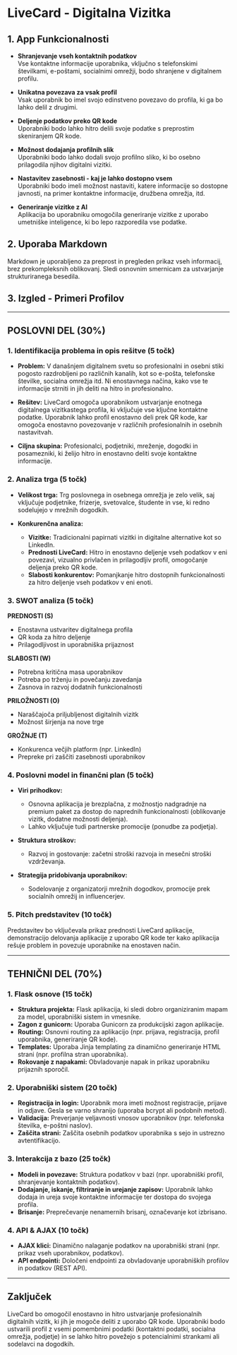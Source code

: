 # LiveCard - Digitalna Vizitka

## 1. **App Funkcionalnosti**

- **Shranjevanje vseh kontaktnih podatkov**  
  Vse kontaktne informacije uporabnika, vključno s telefonskimi številkami, e-poštami, socialnimi omrežji, bodo shranjene v digitalnem profilu.

- **Unikatna povezava za vsak profil**  
  Vsak uporabnik bo imel svojo edinstveno povezavo do profila, ki ga bo lahko delil z drugimi.

- **Deljenje podatkov preko QR kode**  
  Uporabniki bodo lahko hitro delili svoje podatke s preprostim skeniranjem QR kode.

- **Možnost dodajanja profilnih slik**  
  Uporabniki bodo lahko dodali svojo profilno sliko, ki bo osebno prilagodila njihov digitalni vizitki.

- **Nastavitev zasebnosti - kaj je lahko dostopno vsem**  
  Uporabniki bodo imeli možnost nastaviti, katere informacije so dostopne javnosti, na primer kontaktne informacije, družbena omrežja, itd.

- **Generiranje vizitke z AI**  
  Aplikacija bo uporabniku omogočila generiranje vizitke z uporabo umetniške inteligence, ki bo lepo razporedila vse podatke.

## 2. **Uporaba Markdown**

Markdown je uporabljeno za preprost in pregleden prikaz vseh informacij, brez prekompleksnih oblikovanj. Sledi osnovnim smernicam za ustvarjanje strukturiranega besedila.

## 3. **Izgled - Primeri Profilov**

---

## **POSLOVNI DEL (30%)**

### 1. **Identifikacija problema in opis rešitve (5 točk)**

- **Problem:** V današnjem digitalnem svetu so profesionalni in osebni stiki pogosto razdrobljeni po različnih kanalih, kot so e-pošta, telefonske številke, socialna omrežja itd.
              Ni enostavnega načina, kako vse te informacije strniti in jih deliti na hitro in profesionalno.
  
- **Rešitev:** LiveCard omogoča uporabnikom ustvarjanje enotnega digitalnega vizitkastega profila, ki vključuje vse ključne kontaktne podatke.
              Uporabnik lahko profil enostavno deli prek QR kode, kar omogoča enostavno povezovanje v različnih profesionalnih in osebnih nastavitvah.

- **Ciljna skupina:** Profesionalci, podjetniki, mreženje, dogodki in posamezniki, ki želijo hitro in enostavno deliti svoje kontaktne informacije.

### 2. **Analiza trga (5 točk)**

- **Velikost trga:** Trg poslovnega in osebnega omrežja je zelo velik, saj vključuje podjetnike, frizerje, svetovalce, študente in vse, ki redno sodelujejo v mrežnih dogodkih.

- **Konkurenčna analiza:**
  - **Vizitke:** Tradicionalni papirnati vizitki in digitalne alternative kot so LinkedIn.
  - **Prednosti LiveCard:** Hitro in enostavno deljenje vseh podatkov v eni povezavi, vizualno privlačen in prilagodljiv profil, omogočanje deljenja preko QR kode.
  - **Slabosti konkurentov:** Pomanjkanje hitro dostopnih funkcionalnosti za hitro deljenje vseh podatkov v eni enoti.

### 3. **SWOT analiza (5 točk)**

**PREDNOSTI (S)**  
- Enostavna ustvaritev digitalnega profila  
- QR koda za hitro deljenje  
- Prilagodljivost in uporabniška prijaznost

**SLABOSTI (W)**  
- Potrebna kritična masa uporabnikov  
- Potreba po trženju in povečanju zavedanja  
- Zasnova in razvoj dodatnih funkcionalnosti

**PRILOŽNOSTI (O)**  
- Naraščajoča priljubljenost digitalnih vizitk  
- Možnost širjenja na nove trge

**GROŽNJE (T)**  
- Konkurenca večjih platform (npr. LinkedIn)  
- Prepreke pri zaščiti zasebnosti uporabnikov

### 4. **Poslovni model in finančni plan (5 točk)**

- **Viri prihodkov:**
  - Osnovna aplikacija je brezplačna, z možnostjo nadgradnje na premium paket za dostop do naprednih funkcionalnosti (oblikovanje vizitk, dodatne možnosti deljenja).
  - Lahko vključuje tudi partnerske promocije (ponudbe za podjetja).

- **Struktura stroškov:**
  - Razvoj in gostovanje: začetni stroški razvoja in mesečni stroški vzdrževanja.

- **Strategija pridobivanja uporabnikov:**
  - Sodelovanje z organizatorji mrežnih dogodkov, promocije prek socialnih omrežij in influencerjev.

### 5. **Pitch predstavitev (10 točk)**

Predstavitev bo vključevala prikaz prednosti LiveCard aplikacije, demonstracijo delovanja aplikacije z uporabo QR kode ter kako aplikacija rešuje problem in povezuje uporabnike na enostaven način.

---

## **TEHNIČNI DEL (70%)**

### 1. **Flask osnove (15 točk)**

- **Struktura projekta:** Flask aplikacija, ki sledi dobro organiziranim mapam za model, uporabniški sistem in vmesnike.
- **Zagon z gunicorn:** Uporaba Gunicorn za produkcijski zagon aplikacije.
- **Routing:** Osnovni routing za aplikacijo (npr. prijava, registracija, profil uporabnika, generiranje QR kode).
- **Templates:** Uporaba Jinja templating za dinamično generiranje HTML strani (npr. profilna stran uporabnika).
- **Rokovanje z napakami:** Obvladovanje napak in prikaz uporabniku prijaznih sporočil.

### 2. **Uporabniški sistem (20 točk)**

- **Registracija in login:** Uporabnik mora imeti možnost registracije, prijave in odjave. Gesla se varno shranijo (uporaba bcrypt ali podobnih metod).
- **Validacija:** Preverjanje veljavnosti vnosov uporabnikov (npr. telefonska številka, e-poštni naslov).
- **Zaščita strani:** Zaščita osebnih podatkov uporabnika s sejo in ustrezno avtentifikacijo.

### 3. **Interakcija z bazo (25 točk)**

- **Modeli in povezave:** Struktura podatkov v bazi (npr. uporabniški profil, shranjevanje kontaktnih podatkov).
- **Dodajanje, iskanje, filtriranje in urejanje zapisov:** Uporabnik lahko dodaja in ureja svoje kontaktne informacije ter dostopa do svojega profila.
- **Brisanje:** Preprečevanje nenamernih brisanj, označevanje kot izbrisano.

### 4. **API & AJAX (10 točk)**

- **AJAX klici:** Dinamično nalaganje podatkov na uporabniški strani (npr. prikaz vseh uporabnikov, podatkov).
- **API endpointi:** Določeni endpointi za obvladovanje uporabniških profilov in podatkov (REST API).

---

## **Zaključek**

LiveCard bo omogočil enostavno in hitro ustvarjanje profesionalnih digitalnih vizitk, ki jih je mogoče deliti z uporabo QR kode. Uporabniki bodo ustvarili profil z vsemi pomembnimi podatki (kontaktni podatki, socialna omrežja, podjetje) in se lahko hitro povežejo s potencialnimi strankami ali sodelavci na dogodkih.
